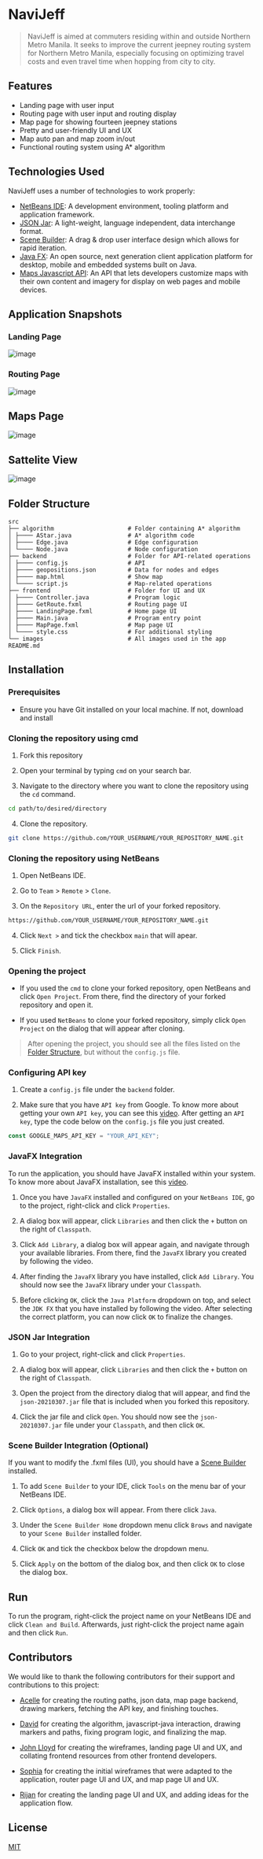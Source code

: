 # NaviJeff

> NaviJeff is aimed at commuters residing within and outside Northern Metro Manila.
> It seeks to improve the current jeepney routing system for Northern Metro Manila, 
> especially focusing on optimizing travel costs and even travel time when hopping 
> from city to city.

## Features

- Landing page with user input
- Routing page with user input and routing display
- Map page for showing fourteen jeepney stations
- Pretty and user-friendly UI and UX
- Map auto pan and map zoom in/out
- Functional routing system using A* algorithm

## Technologies Used

NaviJeff uses a number of technologies to work properly:

- [NetBeans IDE](https://netbeans.apache.org/front/main/index.html): A development environment, tooling platform and application framework.
- [JSON Jar](https://jar-download.com/artifacts/org.json/json/20210307/source-code): A light-weight, language independent, data interchange format.
- [Scene Builder](https://gluonhq.com/products/scene-builder/): A drag & drop user interface design which allows for rapid iteration.
- [Java FX](https://openjfx.io/): An open source, next generation client application platform for desktop, mobile and embedded systems built on Java.
- [Maps Javascript API](https://developers.google.com/maps): An API that lets developers customize maps with their own content and imagery for display on web pages and mobile devices.

## Application Snapshots

### Landing Page
![image](https://github.com/krislette/jeepney-navigation/assets/143507354/0715c5e4-51e0-4e87-88b2-ca5633119c4a)

### Routing Page
![image](https://github.com/krislette/jeepney-navigation/assets/143507354/35368003-8426-4d0b-bf0e-0e5017acc30b)

## Maps Page
![image](https://github.com/krislette/jeepney-navigation/assets/143507354/1a5a6a2e-a1a0-4c8c-851d-f02b1c9dc938)

## Sattelite View
![image](https://github.com/krislette/jeepney-navigation/assets/143507354/e927fa62-a8ed-4ac8-bbb4-810275b81898)

## Folder Structure

    src
    ├── algorithm                     # Folder containing A* algorithm
    │ ├──── AStar.java                # A* algorithm code
    │ ├──── Edge.java                 # Edge configuration
    │ └──── Node.java                 # Node configuration
    ├── backend                       # Folder for API-related operations
    │ ├──── config.js                 # API
    │ ├──── geopositions.json         # Data for nodes and edges
    │ ├──── map.html                  # Show map
    │ └──── script.js                 # Map-related operations
    ├── frontend                      # Folder for UI and UX
    │ ├──── Controller.java           # Program logic
    │ ├──── GetRoute.fxml             # Routing page UI
    │ ├──── LandingPage.fxml          # Home page UI
    │ ├──── Main.java                 # Program entry point
    │ ├──── MapPage.fxml              # Map page UI
    │ └──── style.css                 # For additional styling
    └── images                        # All images used in the app
    README.md

## Installation

### Prerequisites
- Ensure you have Git installed on your local machine. If not, download and install 

### Cloning the repository using cmd
1. Fork this repository

2. Open your terminal by typing `cmd` on your search bar.

3. Navigate to the directory where you want to clone the repository using the `cd` command.
```bash
cd path/to/desired/directory
```

4. Clone the repository.
```bash
git clone https://github.com/YOUR_USERNAME/YOUR_REPOSITORY_NAME.git
```

### Cloning the repository using NetBeans
1. Open NetBeans IDE.

2. Go to `Team` > `Remote` > `Clone`.

3. On the `Repository URL`, enter the url of your forked repository.
```bash
https://github.com/YOUR_USERNAME/YOUR_REPOSITORY_NAME.git
```

4. Click `Next >` and tick the checkbox `main` that will apear.

5. Click `Finish`.

### Opening the project

- If you used the `cmd` to clone your forked repository, open NetBeans and click `Open Project`. From there, find the directory of your forked repository and open it.

- If you used `NetBeans` to clone your forked repository, simply click `Open Project` on the dialog that will appear after cloning.

> After opening the project, you should see all the files listed on 
> the [Folder Structure](##Folder-Structure), but without the `config.js` file.

### Configuring API key

1. Create a `config.js` file under the `backend` folder.

2. Make sure that you have `API key` from Google. To know more about getting your own `API key`, you can see this [video](https://youtu.be/hsNlz7-abd0?si=G-JMXV_MzokUXIEL). After getting an `API key`, type the code below on the `config.js` file you just created.
```javascript
const GOOGLE_MAPS_API_KEY = "YOUR_API_KEY";
```

### JavaFX Integration

To run the application, you should have JavaFX installed within your system. To know more about JavaFX installation, see this [video](https://www.youtube.com/watch?v=Iun8wEtn4Zs&t=1s).

1. Once you have `JavaFX` installed and configured on your `NetBeans IDE`, go to the project, right-click and click `Properties`.

2. A dialog box will appear, click `Libraries` and then click the `+` button on the right of `Classpath`.

3. Click `Add Library`, a dialog box will appear again, and navigate through your available libraries. From there, find the `JavaFX` library you created by following the video. 

4. After finding the `JavaFX` library you have installed, click `Add Library`. You should now see the `JavaFX` library under your `Classpath`.

5. Before clicking `OK`, click the `Java Platform` dropdown on top, and select the `JDK FX` that you have installed by following the video. After selecting the correct platform, you can now click `OK` to finalize the changes.

### JSON Jar Integration

1. Go to your project, right-click and click `Properties`.

2. A dialog box will appear, click `Libraries` and then click the `+` button on the right of `Classpath`.

3. Open the project from the directory dialog that will appear, and find the `json-20210307.jar` file that is included when you forked this repository.

4. Click the jar file and click `Open`. You should now see the `json-20210307.jar` file under your `Classpath`, and then click `OK`.

### Scene Builder Integration (Optional)

If you want to modify the .fxml files (UI), you should have a [Scene Builder](https://gluonhq.com/products/scene-builder/) installed.

1. To add `Scene Builder` to your IDE, click `Tools` on the menu bar of your NetBeans IDE. 

2. Click `Options`, a dialog box will appear. From there click `Java`. 

3. Under the `Scene Builder Home` dropdown menu click `Brows` and navigate to your `Scene Builder` installed folder.

4. Click `OK` and tick the checkbox below the dropdown menu. 

5. Click `Apply` on the bottom of the dialog box, and then click `OK` to close the dialog box.

## Run

To run the program, right-click the project name on your NetBeans IDE and click `Clean and Build`. Afterwards, just right-click the project name again and then click `Run`. 

## Contributors

We would like to thank the following contributors for their support and contributions to this project:

- [Acelle](https://github.com/krislette) for creating the routing paths, json data, map page backend, drawing markers, fetching the API key, and finishing touches.

- [David](https://github.com/perse-v) for creating the algorithm, javascript-java interaction, drawing markers and paths, fixing program logic, and finalizing the map.

- [John Lloyd](https://github.com/JLS0110) for creating the wireframes, landing page UI and UX, and collating frontend resources from other frontend developers.

- [Sophia](https://github.com/sophiarya) for creating the initial wireframes that were adapted to the application, router page UI and UX, and map page UI and UX.

- [Rijan]() for creating the landing page UI and UX, and adding ideas for the application flow.

## License

[MIT](https://choosealicense.com/licenses/mit/)
